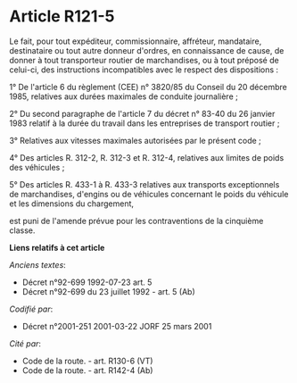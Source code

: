# Article R121-5

Le fait, pour tout expéditeur, commissionnaire, affréteur, mandataire, destinataire ou tout autre donneur d'ordres, en
connaissance de cause, de donner à tout transporteur routier de marchandises, ou à tout préposé de celui-ci, des instructions
incompatibles avec le respect des dispositions :

1° De l'article 6 du règlement (CEE) n° 3820/85 du Conseil du 20 décembre 1985, relatives aux durées maximales de conduite
journalière ;

2° Du second paragraphe de l'article 7 du décret n° 83-40 du 26 janvier 1983 relatif à la durée du travail dans les
entreprises de transport routier ;

3° Relatives aux vitesses maximales autorisées par le présent code ;

4° Des articles R. 312-2, R. 312-3 et R. 312-4, relatives aux limites de poids des véhicules ;

5° Des articles R. 433-1 à R. 433-3 relatives aux transports exceptionnels de marchandises, d'engins ou de véhicules
concernant le poids du véhicule et les dimensions du chargement, 

est puni de l'amende prévue pour les contraventions de la cinquième classe.

**Liens relatifs à cet article**

_Anciens textes_:

  - Décret n°92-699 1992-07-23 art. 5
  - Décret n°92-699 du 23 juillet 1992 - art. 5 (Ab)

_Codifié par_:

  - Décret n°2001-251 2001-03-22 JORF 25 mars 2001

_Cité par_:

  - Code de la route. - art. R130-6 (VT)
  - Code de la route. - art. R142-4 (Ab)
